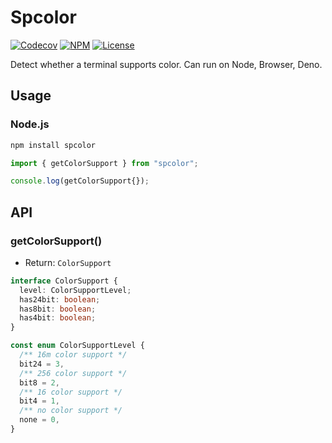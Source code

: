 # Spcolor

[![Codecov](https://img.shields.io/codecov/c/github/idanran/spcolor)](https://codecov.io/gh/idanran/spcolor)
[![NPM](https://img.shields.io/npm/v/spcolor)](https://www.npmjs.com/package/spcolor)
[![License](https://img.shields.io/github/license/idanran/spcolor)](https://github.com/idanran/spcolor/blob/main/LICENSE)

Detect whether a terminal supports color. Can run on Node, Browser, Deno.

## Usage

### Node.js

```sh
npm install spcolor
```

```ts
import { getColorSupport } from "spcolor";

console.log(getColorSupport{});
```

## API

### getColorSupport()

- Return: `ColorSupport`

```ts
interface ColorSupport {
  level: ColorSupportLevel;
  has24bit: boolean;
  has8bit: boolean;
  has4bit: boolean;
}

const enum ColorSupportLevel {
  /** 16m color support */
  bit24 = 3,
  /** 256 color support */
  bit8 = 2,
  /** 16 color support */
  bit4 = 1,
  /** no color support */
  none = 0,
}
```
